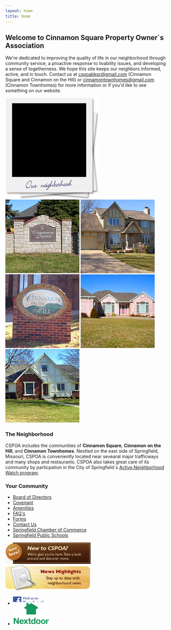 ```yaml
---
layout: home
title: Home
---
```

<div id="content_main">
    <div class="inner-wrap">
    <div id="promo">
        <h2 class="welcome">Welcome to Cinnamon Square Property Owner&acute;s Association</h2>
        <p>We're dedicated to improving the quality of life in our neighborhood through community service, 
        a proactive response to livability issues, and developing a sense of togetherness. We hope this 
        site keeps our neighbors informed, active, and in touch. Contact us at 
        <a href="mailto:cspoabkpr@gmail.com">cspoabkpr@gmail.com</a> (Cinnamon Square and Cinnamon on the Hill) or 
        <a href="mailto:cinnamontownhomes@gmail.com">cinnamontownhomes@gmail.com</a> (Cinnamon Townhomes) for 
        more information or if you'd like to see something on our website.</p>
        <img src="images/polaroid.png" alt="polaroid pics of neighborhood" width="291" height="315" />
        <div id="slideshow_container">
            <div id="slideshow">
                <img src="images/slideshow1.jpg" alt="photo of neighborhood" class="active" />
                <img src="images/slideshow2.jpg" alt="photo of neighborhood" />
                <img src="images/slideshow3.jpg" alt="photo of neighborhood" />
                <img src="images/slideshow4.jpg" alt="photo of neighborhood" />
                <img src="images/slideshow5.jpg" alt="photo of neighborhood" />
            </div>
        </div>
        <div class="under_flourish"></div>
    </div>
    </div>
</div>

<div id="content_sub">
    <div class="inner-wrap">
        <div class="col1">
            <h3><i class="fa fa-home"></i> The Neighborhood</h3>
            <p>CSPOA includes the communities of <strong>Cinnamon Square</strong>, <strong>Cinnamon on the Hill</strong>, and <strong>Cinnamon Townhomes</strong>. Nestled on the east side of Springfield, Missouri, CSPOA is conveniently located near sevearal major trafficways and many shops and restaurants. CSPOA also takes great care of its community by particpation in the City of Springfield&acute;s <a class="external" href="http://www.springfieldmo.gov/172/Crime-Prevention" target="_blank">Active Neighborhood Watch program</a>.</p>
        </div>
        <div class="col2">
            <h3><i class="fa fa-users"></i> Your Community</h3>
            <ul>
                <li><a href="/about#the-board">Board of Directors</a></li>
                <li><a href="/about#covenant">Covenant</a></li>
                <li><a href="/about#amenities">Amenities</a></li>
                <li><a href="/faq">FAQ's</a></li>
                <li><a href="/about#forms">Forms</a></li>
                <li><a href="mailto:cspoabkpr@gmail.com">Contact Us</a></li>
                <li><a href="http://www.springfieldchamber.com/" target="_blank">Springfield Chamber of Commerce</a></li>
                <li><a href="http://springfieldpublicschoolsmo.org/" target="_blank">Springfield Public Schools</a></li>
            </ul>
        </div>
        <div class="col3">
            <a href="/welcome"><img src="/images/new_neighbor.jpg" border="0" alt="new neighbors" width="267" height="67" /></a>
            <a href="/news"><img src="/images/news.jpg" border="0" alt="news promo button" width="266" height="82" /></a>
            <ul class="socialmedia">
                <li>
                    <a href="https://www.facebook.com/groups/568897919855952/" target="_blank"><img src="/images/FB_FindUsOnFacebook-100.png" border="0" alt="Facebook logo" /></a>
                </li>
                <li>
                    <a href="https://nextdoor.com/invite/jptjpkddwbxfuahgmgge" target="_blank"><img src="/images/nextdoor-logo.png" style="margin-top:-12px;" border="0" alt="Nextdoor logo" /></a>
                </li>
            </ul>
        </div>
    </div>
</div>